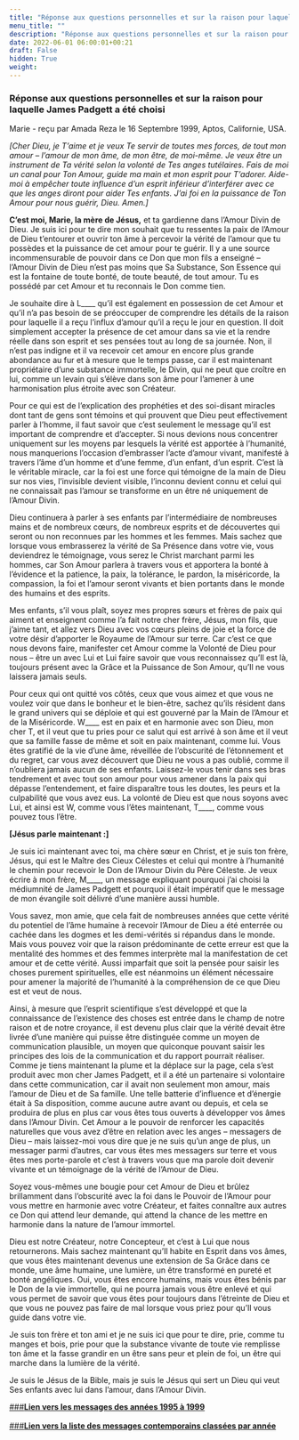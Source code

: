 ```yaml
---
title: "Réponse aux questions personnelles et sur la raison pour laquelle James Padgett a été choisi"
menu_title: ""
description: "Réponse aux questions personnelles et sur la raison pour laquelle James Padgett a été choisi"
date: 2022-06-01 06:00:01+00:21
draft: False
hidden: True
weight:
---
```

### Réponse aux questions personnelles et sur la raison pour laquelle James Padgett a été choisi

Marie - reçu par Amada Reza le 16 Septembre 1999, Aptos, Californie, USA.

*[Cher Dieu, je T’aime et je veux Te servir de toutes mes forces, de tout mon amour – l’amour de mon âme, de mon être, de moi-même. Je veux être un instrument de Ta vérité selon la volonté de Tes anges tutélaires. Fais de moi un canal pour Ton Amour, guide ma main et mon esprit pour T’adorer. Aide-moi à empêcher toute influence d’un esprit inférieur d’interférer avec ce que les anges diront pour aider Tes enfants. J’ai foi en la puissance de Ton Amour pour nous guérir, Dieu. Amen.]*

**C’est moi, Marie, la mère de Jésus,** et ta gardienne dans l’Amour Divin de Dieu. Je suis ici pour te dire mon souhait que tu ressentes la paix de l’Amour de Dieu t’entourer et ouvrir ton âme à percevoir la vérité de l’amour que tu possèdes et la puissance de cet amour pour te guérir. Il y a une source incommensurable de pouvoir dans ce Don que mon fils a enseigné – l’Amour Divin de Dieu n’est pas moins que Sa Substance, Son Essence qui est la fontaine de toute bonté, de toute beauté, de tout amour. Tu es possédé par cet Amour et tu reconnais le Don comme tien.

Je souhaite dire à L____ qu’il est également en possession de cet Amour et qu’il n’a pas besoin de se préoccuper de comprendre les détails de la raison pour laquelle il a reçu l’influx d’amour qu’il a reçu le jour en question. Il doit simplement accepter la présence de cet amour dans sa vie et la rendre réelle dans son esprit et ses pensées tout au long de sa journée. Non, il n’est pas indigne et il va recevoir cet amour en encore plus grande abondance au fur et à mesure que le temps passe, car il est maintenant propriétaire d’une substance immortelle, le Divin, qui ne peut que croître en lui, comme un levain qui s’élève dans son âme pour l’amener à une harmonisation plus étroite avec son Créateur.

Pour ce qui est de l’explication des prophéties et des soi-disant miracles dont tant de gens sont témoins et qui prouvent que Dieu peut effectivement parler à l’homme, il faut savoir que c’est seulement le message qu’il est important de comprendre et d’accepter. Si nous devions nous concentrer uniquement sur les moyens par lesquels la vérité est apportée à l’humanité, nous manquerions l’occasion d’embrasser l’acte d’amour vivant, manifesté à travers l’âme d’un homme et d’une femme, d’un enfant, d’un esprit. C’est là le véritable miracle, car la foi est une force qui témoigne de la main de Dieu sur nos vies, l’invisible devient visible, l’inconnu devient connu et celui qui ne connaissait pas l’amour se transforme en un être né uniquement de l’Amour Divin.

Dieu continuera à parler à ses enfants par l’intermédiaire de nombreuses mains et de nombreux cœurs, de nombreux esprits et de découvertes qui seront ou non reconnues par les hommes et les femmes. Mais sachez que lorsque vous embrasserez la vérité de Sa Présence dans votre vie, vous deviendrez le témoignage, vous serez le Christ marchant parmi les hommes, car Son Amour parlera à travers vous et apportera la bonté à l’évidence et la patience, la paix, la tolérance, le pardon, la miséricorde, la compassion, la foi et l’amour seront vivants et bien portants dans le monde des humains et des esprits.

Mes enfants, s’il vous plaît, soyez mes propres sœurs et frères de paix qui aiment et enseignent comme l’a fait notre cher frère, Jésus, mon fils, que j’aime tant, et allez vers Dieu avec vos cœurs pleins de joie et la force de votre désir d’apporter le Royaume de l’Amour sur terre. Car c’est ce que nous devons faire, manifester cet Amour comme la Volonté de Dieu pour nous – être un avec Lui et Lui faire savoir que vous reconnaissez qu’Il est là, toujours présent avec la Grâce et la Puissance de Son Amour, qu’Il ne vous laissera jamais seuls.

Pour ceux qui ont quitté vos côtés, ceux que vous aimez et que vous ne voulez voir que dans le bonheur et le bien-être, sachez qu’ils résident dans le grand univers qui se déploie et qui est gouverné par la Main de l’Amour et de la Miséricorde. W____ est en paix et en harmonie avec son Dieu, mon cher T, et il veut que tu pries pour ce salut qui est arrivé à son âme et il veut que sa famille fasse de même et soit en paix maintenant, comme lui. Vous êtes gratifié de la vie d’une âme, réveillée de l’obscurité de l’étonnement et du regret, car vous avez découvert que Dieu ne vous a pas oublié, comme il n’oubliera jamais aucun de ses enfants. Laissez-le vous tenir dans ses bras tendrement et avec tout son amour pour vous amener dans la paix qui dépasse l’entendement, et faire disparaître tous les doutes, les peurs et la culpabilité que vous avez eus. La volonté de Dieu est que nous soyons avec Lui, et ainsi est W, comme vous l’êtes maintenant, T____, comme vous pouvez tous l’être.

**[Jésus parle maintenant :]**

Je suis ici maintenant avec toi, ma chère sœur en Christ, et je suis ton frère, Jésus, qui est le Maître des Cieux Célestes et celui qui montre à l’humanité le chemin pour recevoir le Don de l’Amour Divin du Père Céleste. Je veux écrire à mon frère, M____, un message expliquant pourquoi j’ai choisi la médiumnité de James Padgett et pourquoi il était impératif que le message de mon évangile soit délivré d’une manière aussi humble.

Vous savez, mon amie, que cela fait de nombreuses années que cette vérité du potentiel de l’âme humaine à recevoir l’Amour de Dieu a été enterrée ou cachée dans les dogmes et les demi-vérités si répandus dans le monde. Mais vous pouvez voir que la raison prédominante de cette erreur est que la mentalité des hommes et des femmes interprète mal la manifestation de cet amour et de cette vérité. Aussi imparfait que soit la pensée pour saisir les choses purement spirituelles, elle est néanmoins un élément nécessaire pour amener la majorité de l’humanité à la compréhension de ce que Dieu est et veut de nous.

Ainsi, à mesure que l’esprit scientifique s’est développé et que la connaissance de l’existence des choses est entrée dans le champ de notre raison et de notre croyance, il est devenu plus clair que la vérité devait être livrée d’une manière qui puisse être distinguée comme un moyen de communication plausible, un moyen que quiconque pouvant saisir les principes des lois de la communication et du rapport pourrait réaliser. Comme je tiens maintenant la plume et la déplace sur la page, cela s’est produit avec mon cher James Padgett, et il a été un partenaire si volontaire dans cette communication, car il avait non seulement mon amour, mais l’amour de Dieu et de Sa famille. Une telle batterie d’influence et d’énergie était à Sa disposition, comme aucune autre avant ou depuis, et cela se produira de plus en plus car vous êtes tous ouverts à développer vos âmes dans l’Amour Divin. Cet Amour a le pouvoir de renforcer les capacités naturelles que vous avez d’être en relation avec les anges – messagers de Dieu – mais laissez-moi vous dire que je ne suis qu’un ange de plus, un messager parmi d’autres, car vous êtes mes messagers sur terre et vous êtes mes porte-parole et c’est à travers vous que ma parole doit devenir vivante et un témoignage de la vérité de l’Amour de Dieu.

Soyez vous-mêmes une bougie pour cet Amour de Dieu et brûlez brillamment dans l’obscurité avec la foi dans le Pouvoir de l’Amour pour vous mettre en harmonie avec votre Créateur, et faites connaître aux autres ce Don qui attend leur demande, qui attend la chance de les mettre en harmonie dans la nature de l’amour immortel.

Dieu est notre Créateur, notre Concepteur, et c’est à Lui que nous retournerons. Mais sachez maintenant qu’Il habite en Esprit dans vos âmes, que vous êtes maintenant devenus une extension de Sa Grâce dans ce monde, une âme humaine, une lumière, un être transformé en pureté et bonté angéliques. Oui, vous êtes encore humains, mais vous êtes bénis par le Don de la vie immortelle, qui ne pourra jamais vous être enlevé et qui vous permet de savoir que vous êtes pour toujours dans l’étreinte de Dieu et que vous ne pouvez pas faire de mal lorsque vous priez pour qu’Il vous guide dans votre vie.

Je suis ton frère et ton ami et je ne suis ici que pour te dire, prie, comme tu manges et bois, prie pour que la substance vivante de toute vie remplisse ton âme et la fasse grandir en un être sans peur et plein de foi, un être qui marche dans la lumière de la vérité.

Je suis le Jésus de la Bible, mais je suis le Jésus qui sert un Dieu qui veut Ses enfants avec lui dans l’amour, dans l’Amour Divin.

[###**Lien vers les messages des années 1995 à 1999**](/fr-contemporary-messages/fr-contemporary-messages-by-date-order/fr-contemporary-messages-1995-1999/)
<br>
<br>
[###**Lien vers la liste des messages contemporains classées par année**](/fr-contemporary-messages/fr-contemporary-messages-by-date-order/)